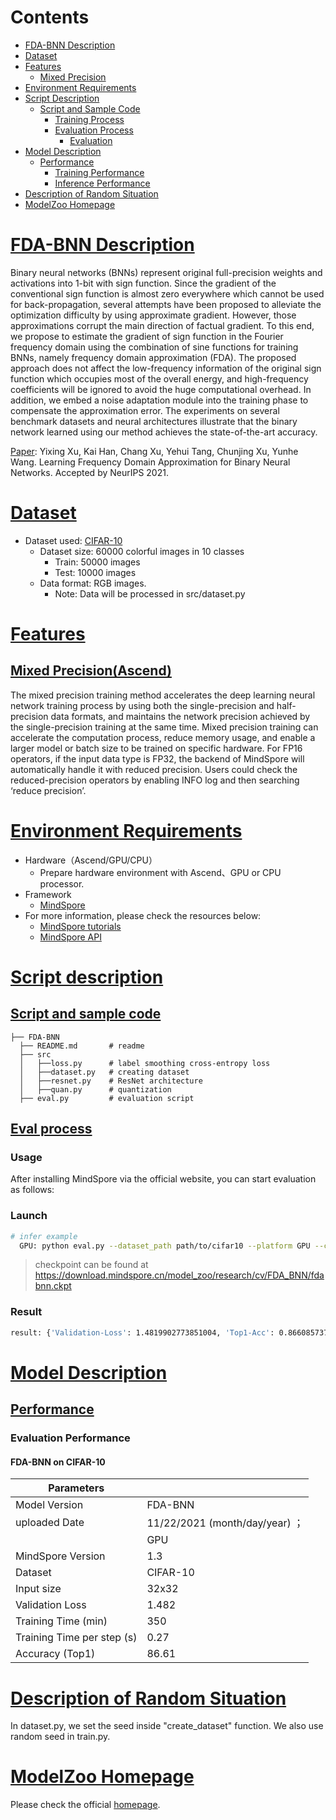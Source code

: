 # Contents

- [FDA-BNN Description](#fdabnn-description)
- [Dataset](#dataset)
- [Features](#features)
    - [Mixed Precision](#mixed-precision)
- [Environment Requirements](#environment-requirements)
- [Script Description](#script-description)
    - [Script and Sample Code](#script-and-sample-code)
        - [Training Process](#training-process)
        - [Evaluation Process](#evaluation-process)
            - [Evaluation](#evaluation)
- [Model Description](#model-description)
    - [Performance](#performance)  
        - [Training Performance](#evaluation-performance)
        - [Inference Performance](#evaluation-performance)
- [Description of Random Situation](#description-of-random-situation)
- [ModelZoo Homepage](#modelzoo-homepage)

# [FDA-BNN Description](#contents)

Binary neural networks (BNNs) represent original full-precision weights and activations into 1-bit with sign function. Since the gradient of the conventional sign function is almost zero everywhere which cannot be used for back-propagation, several attempts have been proposed to alleviate the optimization difficulty by using approximate gradient. However, those approximations corrupt the main direction of factual gradient. To this end, we propose to estimate the gradient of sign function in the Fourier frequency domain using the combination of sine functions for training BNNs, namely frequency domain approximation (FDA). The proposed approach does not affect the low-frequency information of the original sign function which occupies most of the overall energy, and high-frequency coefficients will be ignored to avoid the huge computational overhead. In addition, we embed a noise adaptation module into the training phase to compensate the approximation error. The experiments on several benchmark datasets and neural architectures illustrate that the binary network learned using our method achieves the state-of-the-art accuracy.

[Paper](https://arxiv.org/pdf/2103.00841.pdf): Yixing Xu,  Kai Han, Chang Xu, Yehui Tang, Chunjing Xu, Yunhe Wang. Learning Frequency Domain Approximation for Binary Neural Networks. Accepted by NeurIPS 2021.

# [Dataset](#contents)

- Dataset used: [CIFAR-10](https://www.cs.toronto.edu/~kriz/cifar.html)
    - Dataset size: 60000 colorful images in 10 classes
        - Train:  50000 images
        - Test: 10000 images
    - Data format: RGB images.
        - Note: Data will be processed in src/dataset.py

# [Features](#contents)

## [Mixed Precision(Ascend)](#contents)

The mixed precision training method accelerates the deep learning neural network training process by using both the single-precision and half-precision data formats, and maintains the network precision achieved by the single-precision training at the same time. Mixed precision training can accelerate the computation process, reduce memory usage, and enable a larger model or batch size to be trained on specific hardware.
For FP16 operators, if the input data type is FP32, the backend of MindSpore will automatically handle it with reduced precision. Users could check the reduced-precision operators by enabling INFO log and then searching ‘reduce precision’.

# [Environment Requirements](#contents)

- Hardware（Ascend/GPU/CPU）
    - Prepare hardware environment with Ascend、GPU or CPU processor.
- Framework
    - [MindSpore](https://www.mindspore.cn/install/en)
- For more information, please check the resources below:
    - [MindSpore tutorials](https://www.mindspore.cn/tutorial/en/r0.5/index.html)
    - [MindSpore API](https://www.mindspore.cn/api/en/0.1.0-alpha/index.html)

# [Script description](#contents)

## [Script and sample code](#contents)

```text
├── FDA-BNN
  ├── README.md       # readme
  ├── src
  │   ├──loss.py      # label smoothing cross-entropy loss
  │   ├──dataset.py   # creating dataset
  │   ├──resnet.py    # ResNet architecture
  │   ├──quan.py      # quantization  
  ├── eval.py         # evaluation script
```

## [Eval process](#contents)

### Usage

After installing MindSpore via the official website, you can start evaluation as follows:

### Launch

```bash
# infer example
  GPU: python eval.py --dataset_path path/to/cifar10 --platform GPU --checkpoint_path [CHECKPOINT_PATH]
```

> checkpoint can be found at https://download.mindspore.cn/model_zoo/research/cv/FDA_BNN/fdabnn.ckpt

### Result

```bash
result: {'Validation-Loss': 1.4819902773851004, 'Top1-Acc': 0.8660857371794872, 'Top5-Acc': 0.9950921474358975}

```

# [Model Description](#contents)

## [Performance](#contents)

### Evaluation Performance

#### FDA-BNN on CIFAR-10

| Parameters                 |                                        |
| -------------------------- | -------------------------------------- |
| Model Version              | FDA-BNN         |
| uploaded Date              | 11/22/2021 (month/day/year)  ；                     |
|  | GPU |
| MindSpore Version          | 1.3                                                     |
| Dataset                    | CIFAR-10                                             |
| Input size   | 32x32                                       |
| Validation Loss | 1.482 |
| Training Time (min) | 350 |
| Training Time per step (s) | 0.27 |
| Accuracy (Top1) | 86.61 |

# [Description of Random Situation](#contents)

In dataset.py, we set the seed inside "create_dataset" function. We also use random seed in train.py.

# [ModelZoo Homepage](#contents)

Please check the official [homepage](https://gitee.com/mindspore/models).
